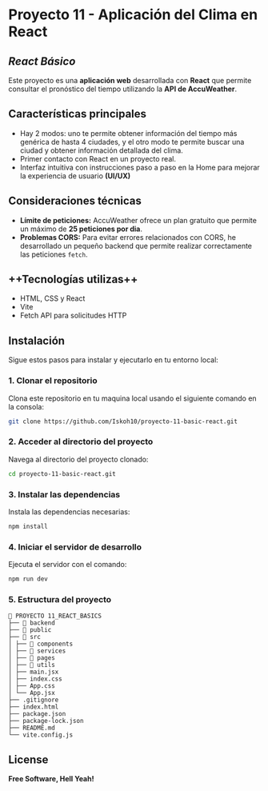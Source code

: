 # Proyecto 11 - Aplicación del Clima en React

## _React Básico_

Este proyecto es una **aplicación web** desarrollada con **React** que permite consultar el pronóstico del tiempo utilizando la **API de AccuWeather**.

## Características principales

- Hay 2 modos: uno te permite obtener información del tiempo más genérica de hasta 4 ciudades, y el otro modo te permite buscar una ciudad y obtener información detallada del clima.
- Primer contacto con React en un proyecto real.
- Interfaz intuitiva con instrucciones paso a paso en la Home para mejorar la experiencia de usuario **(UI/UX)**

## Consideraciones técnicas

- **Límite de peticiones:** AccuWeather ofrece un plan gratuito que permite un máximo de **25 peticiones por dia**.
- **Problemas CORS:** Para evitar errores relacionados con CORS, he desarrollado un pequeño backend que permite realizar correctamente las peticiones `fetch`.

## **++Tecnologías utilizas++**

- HTML, CSS y React
- Vite
- Fetch API para solicitudes HTTP

## Instalación

Sigue estos pasos para instalar y ejecutarlo en tu entorno local:

### 1. Clonar el repositorio

Clona este repositorio en tu maquina local usando el siguiente comando en la consola:

```sh
git clone https://github.com/Iskoh10/proyecto-11-basic-react.git
```

### 2. Acceder al directorio del proyecto

Navega al directorio del proyecto clonado:

```sh
cd proyecto-11-basic-react.git
```

### 3. Instalar las dependencias

Instala las dependencias necesarias:

```sh
npm install
```

### 4. Iniciar el servidor de desarrollo

Ejecuta el servidor con el comando:

```sh
npm run dev
```

### 5. Estructura del proyecto

```
📁 PROYECTO 11_REACT_BASICS
├── 📁 backend
├── 📁 public
├── 📁 src
│ ├── 📁 components
│ ├── 📁 services
│ ├── 📁 pages
│ ├── 📁 utils
│ ├── main.jsx
│ ├── index.css
│ ├── App.css
│ └── App.jsx
├── .gitignore
├── index.html
├── package.json
├── package-lock.json
├── README.md
└── vite.config.js
```

## License

**Free Software, Hell Yeah!**
